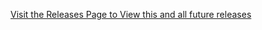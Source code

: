 [Visit the Releases Page to View this and all future releases](https://github.com/link07/Interval-Click-Graphic/releases/tag/1.3)